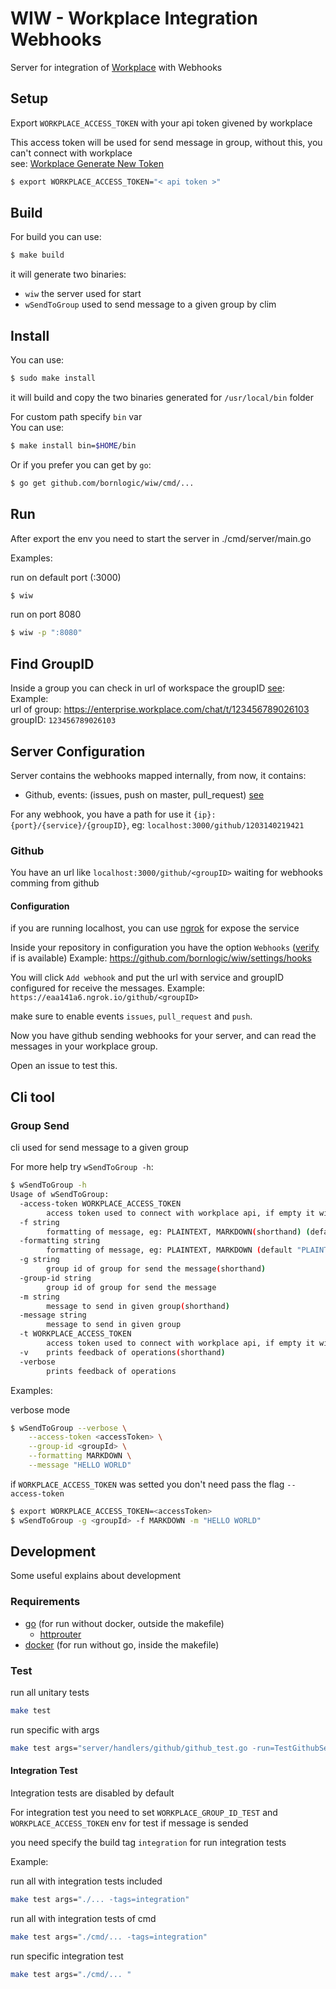 # WIW - Workplace Integration Webhooks

Server for integration of [Workplace](https://www.workplace.com/) with Webhooks

## Setup

Export `WORKPLACE_ACCESS_TOKEN` with your api token givened by workplace

This access token will be used for send message in group, without this, you can't connect with workplace  
see: [Workplace Generate New Token](./doc/WORKPLACE_GENERATE_TOKEN.md)

```sh
$ export WORKPLACE_ACCESS_TOKEN="< api token >"
```

## Build

For build you can use:

``` sh
$ make build
```

it will generate two binaries:
- `wiw` the server used for start
- `wSendToGroup` used to send message to a given group by clim

## Install

You can use:
``` sh
$ sudo make install
```
it will build and copy the two binaries generated for `/usr/local/bin` folder  

For custom path specify `bin` var  
You can use:
``` sh
$ make install bin=$HOME/bin
```

Or if you prefer you can get by `go`:

``` sh
$ go get github.com/bornlogic/wiw/cmd/...
```

## Run

After export the env you need to start the server in ./cmd/server/main.go

Examples:  

run on default port (:3000)

``` sh
$ wiw
```

run on port 8080
``` sh
$ wiw -p ":8080"
```

## Find GroupID

Inside a group you can check in url of workspace the groupID [see](https://developers.facebook.com/docs/workplace/reference/graph-api/group/):  
Example:  
url of group: https://enterprise.workplace.com/chat/t/123456789026103  
groupID: `123456789026103`  

## Server Configuration

Server contains the webhooks mapped internally, from now, it contains:
 - Github, events: (issues, push on master, pull_request) [see](https://developer.github.com/webhooks/#events)

For any webhook, you have a path for use it `{ip}:{port}/{service}/{groupID}`, eg: `localhost:3000/github/1203140219421`

### Github

You have an url like `localhost:3000/github/<groupID>` waiting for webhooks comming from github  

#### Configuration

if you are running localhost, you can use [ngrok](https://ngrok.com/download) for expose the service  

Inside your repository in configuration you have the option `Webhooks` ([verify](https://developer.github.com/webhooks/) if is available)
Example: https://github.com/bornlogic/wiw/settings/hooks

You will click `Add webhook` and put the url with service and groupID configured for receive the messages.
Example: `https://eaa141a6.ngrok.io/github/<groupID>`

make sure to enable events `issues`, `pull_request` and `push`.

Now you have github sending webhooks for your server, and can read the messages in your workplace group.  

Open an issue to test this.

## Cli tool

### Group Send

cli used for send message to a given group

For more help try `wSendToGroup -h`:
``` sh
$ wSendToGroup -h
Usage of wSendToGroup:
  -access-token WORKPLACE_ACCESS_TOKEN
        access token used to connect with workplace api, if empty it will use the env WORKPLACE_ACCESS_TOKEN
  -f string
        formatting of message, eg: PLAINTEXT, MARKDOWN(shorthand) (default "PLAINTEXT")
  -formatting string
        formatting of message, eg: PLAINTEXT, MARKDOWN (default "PLAINTEXT")
  -g string
        group id of group for send the message(shorthand)
  -group-id string
        group id of group for send the message
  -m string
        message to send in given group(shorthand)
  -message string
        message to send in given group
  -t WORKPLACE_ACCESS_TOKEN
        access token used to connect with workplace api, if empty it will use the env WORKPLACE_ACCESS_TOKEN(shorthand)
  -v    prints feedback of operations(shorthand)
  -verbose
        prints feedback of operations
```

Examples:  

verbose mode
``` sh
$ wSendToGroup --verbose \
	--access-token <accessToken> \
	--group-id <groupId> \
	--formatting MARKDOWN \
	--message "HELLO WORLD"
```
if `WORKPLACE_ACCESS_TOKEN` was setted you don't need pass the flag `--access-token`
``` sh
$ export WORKPLACE_ACCESS_TOKEN=<accessToken>
$ wSendToGroup -g <groupId> -f MARKDOWN -m "HELLO WORLD"
```

## Development

Some useful explains about development

### Requirements

- [go](https://golang.org/) (for run without docker, outside the makefile)
  - [httprouter](http://github.com/julienschmidt/httprouter)
- [docker](http://docker.com/) (for run without go, inside the makefile)

### Test

run all unitary tests
``` sh
make test
```

run specific with args
``` sh
make test args="server/handlers/github/github_test.go -run=TestGithubServe/invalid_status_from -v"
```

#### Integration Test

Integration tests are disabled by default  

For integration test you need to set `WORKPLACE_GROUP_ID_TEST` and `WORKPLACE_ACCESS_TOKEN` env for test if message is sended  

you need specify the build tag `integration` for run integration tests  

Example:

run all with integration tests included
``` sh
make test args="./... -tags=integration"
```

run all with integration tests of cmd
``` sh
make test args="./cmd/... -tags=integration"
```

run specific integration test
``` sh
make test args="./cmd/... "
```


